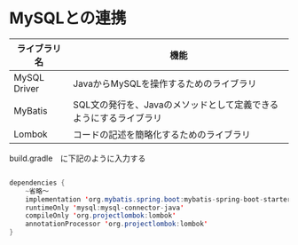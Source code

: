 # MySQLとの連携

ライブラリ名 |	機能 |
--- | ---- |
MySQL Driver	|  JavaからMySQLを操作するためのライブラリ
MyBatis	| SQL文の発行を、Javaのメソッドとして定義できるようにするライブラリ
Lombok |	コードの記述を簡略化するためのライブラリ

build.gradle　に下記のように入力する
```java

dependencies {
    ~省略〜
    implementation 'org.mybatis.spring.boot:mybatis-spring-boot-starter:2.2.2'
    runtimeOnly 'mysql:mysql-connector-java'
    compileOnly 'org.projectlombok:lombok'
    annotationProcessor 'org.projectlombok:lombok'
}

```
